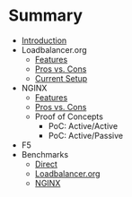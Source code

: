 # Summary

* [Introduction](README.md)
* Loadbalancer.org
   * [Features](chapters/loadbalancer.org/features.md)
   * [Pros vs. Cons](chapters/loadbalancer.org/pros_vs_cons.md)
   * [Current Setup](chapters/loadbalancer.org/current_setup.md)
* NGINX
   * [Features](chapters/nginx/features.md)
   * [Pros vs. Cons](chapters/nginx/pros_vs_cons.md)
   * Proof of Concepts
       * PoC: Active/Active
       * PoC: Active/Passive
* F5
* Benchmarks
   * [Direct](chapters/benchmarks/direct.md)
   * [Loadbalancer.org](chapters/benchmarks/loadbalancerorg.md)
   * [NGINX](chapters/benchmarks/nginx.md)


